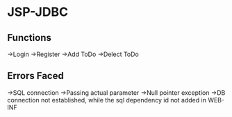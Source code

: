 # JSP-JDBC
 
Functions
---------
->Login
->Register
->Add ToDo
->Delect ToDo
 
Errors Faced
------------
->SQL connection 
->Passing actual parameter
->Null pointer exception
->DB connection not established, while the sql dependency id not added in WEB-INF
